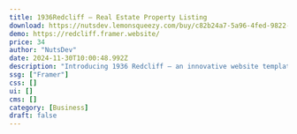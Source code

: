 ```yaml
---
title: 1936Redcliff — Real Estate Property Listing
download: https://nutsdev.lemonsqueezy.com/buy/c82b24a7-5a96-4fed-9822-06b2fb69cf0e?desc=0
demo: https://redcliff.framer.website/
price: 34
author: "NutsDev"
date: 2024-11-30T10:00:48.992Z
description: "Introducing 1936 Redcliff – an innovative website template designed exclusively for real estate properties. 1936 Redcliff offers customizable features and a sleek layout to ensure an immersive user experience across all devices."
ssg: ["Framer"]
css: []
ui: []
cms: []
category: [Business]
draft: false
---
```


